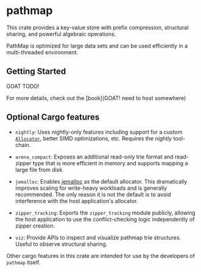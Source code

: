 
# pathmap

This crate provides a key-value store with prefix compression, structural sharing, and powerful algebraic operations.

PathMap is optimized for large data sets and can be used efficiently in a multi-threaded environment.

## Getting Started

GOAT TODO!

For more details, check out the [book](GOAT! need to host somewhere)

## Optional Cargo features

- `nightly`: Uses nightly-only features including support for a custom [`Allocator`](https://doc.rust-lang.org/std/alloc/trait.Allocator.html), better SIMD optimizations, etc.  Requires the *nightly* tool-chain.

- `arena_compact`: Exposes an additional read-only trie format and read-zipper type that is more efficient in memory and supports mapping a large file from disk.

- `jemalloc`: Enables [jemalloc](https://jemalloc.net/) as the default allocator.  This dramatically improves scaling for write-heavy workloads and is generally recommended.  The only reason it is not the default is to avoid interference with the host application's allocator.

- `zipper_tracking`: Exports the `zipper_tracking` module publicly, allowing the host application to use the conflict-checking logic independently of zipper creation.

- `viz`: Provide APIs to inspect and visualize pathmap trie structures.  Useful to observe structural sharing.

Other cargo features in this crate are intended for use by the developers of `pathmap` itself.
